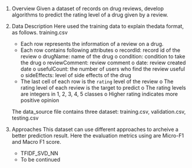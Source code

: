 1. Overview
	Given a dataset of records on drug reviews, develop algorithms to predict the rating level of a drug
	given by a review.
2. Data Description
	Here used the training data to explain thedata format, as follows.
	training.csv
	- Each row represents the information of a review on a drug.
	- Each row contains following attributes
		o recordId: record id of the review
		o drugName: name of the drug
		o condition: condition to take the drug
		o reviewComment: review comment
		o date: review created date
		o usefulCount: the number of users who find the review useful
		o sideEffects: level of side effects of the drug
	- The last cell of each row is the `rating` level of the review
		o The rating level of each review is the target to predict
		o The rating levels are integers in 1, 2, 3, 4, 5 classes
		o Higher rating indicates more positive opinion

	The data_source file contains three dataset: training.csv, validation.csv, testing.csv
3. Approaches
	This dataset can use different approaches to archeive a better prediction result.
   	Here the evaluation metrics using are Micro-F1 and Macro F1 score.
	- TFIDF_SVD_NN
	- To be continued
